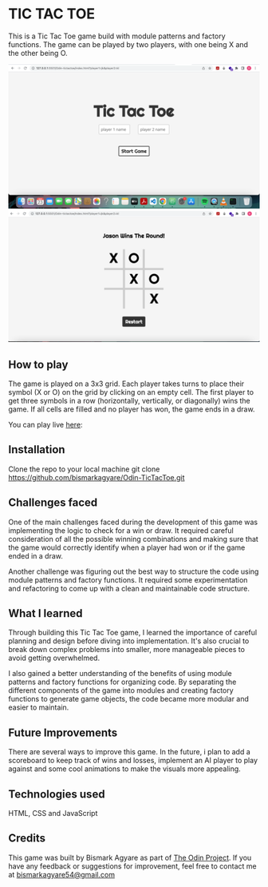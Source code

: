 # TIC TAC TOE

This is a Tic Tac Toe game build with module patterns and factory functions.
The game can be played by two players, with one being X and the other being O.

![Screenshot of the Tic Tac Toe game](./images/image1.png)
![Screenshot of the Tic Tac Toe game](./images/image2.png)


## How to play

The game is played on a 3x3 grid. Each player takes turns to place their symbol (X or O) on the grid by clicking on an empty cell. The first player to get three symbols in a row (horizontally, vertically, or diagonally) wins the game. If all cells are filled and no player has won, the game ends in a draw.

You can play live [here](https://bismarkagyare.github.io/Odin-TicTacToe/): 

## Installation

Clone the repo to your local machine
git clone https://github.com/bismarkagyare/Odin-TicTacToe.git


## Challenges faced

One of the main challenges faced during the development of this game was implementing the logic to check for a win or draw. It required careful consideration of all the possible winning combinations and making sure that the game would correctly identify when a player had won or if the game ended in a draw.

Another challenge was figuring out the best way to structure the code using module patterns and factory functions. It required some experimentation and refactoring to come up with a clean and maintainable code structure.

## What I learned

Through building this Tic Tac Toe game, I learned the importance of careful planning and design before diving into implementation. It's also crucial to break down complex problems into smaller, more manageable pieces to avoid getting overwhelmed.

I also gained a better understanding of the benefits of using module patterns and factory functions for organizing code. By separating the different components of the game into modules and creating factory functions to generate game objects, the code became more modular and easier to maintain.

## Future Improvements

There are several ways to improve this game. In the future, i plan to add a scoreboard to keep track of wins and losses, implement an AI player to play against and some cool animations to make the visuals more appealing.

## Technologies used

HTML, CSS and JavaScript

## Credits

This game was built by Bismark Agyare as part of [The Odin Project](https://www.theodinproject.com/lessons/node-path-javascript-tic-tac-toe). If you have any feedback or suggestions for improvement, feel free to contact me at bismarkagyare54@gmail.com